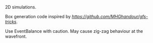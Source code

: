 2D simulations.

Box generation code inspired by *https://github.com/MHGhandour/gfs-tricks*.

Use EventBalance with caution. May cause zig-zag behaviour at the wavefront.
